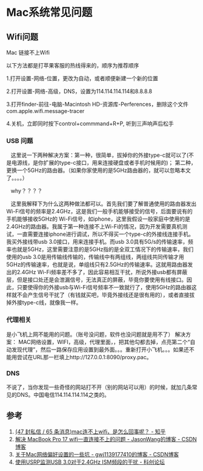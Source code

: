 # Mac系统常见问题


## Wifi问题


Mac 链接不上Wifi

    

 以下方法都是打苹果客服的热线得来的，顺序为推荐顺序

1.打开设置-网络-位置，更改为自动，或者顺便新建一个新的位置

2.打开设置-网络-高级，DNS，设置为114.114.114.114和8.8.8.8

3.打开finder-前往-电脑-Macintosh HD-资源库-Perferences，删除这个文件com.apple.wifi.message-tracer

4.关机，立即同时按下control+commmand+R+P, 听到三声响声后松手 



### USB 问题


   这里说一下两种解决方案：第一种，很简单，拔掉你的外接type-c就可以了(不是电源线，是你扩展的type-c接口，用来连接硬盘或者手机时候用的)； 第二种，更换一个5GHz的路由器。（如果你家使用的是5GHz路由器的，就可以忽略本文了。。。。）

   why？？？？

   这里我解释下为什么这两种做法都可以。首先我们要了解普通使用的路由器发出Wi-Fi信号的频率是2.4GHz，这是我们一般手机能够接受的信号，后面要说有的手机能够接收5GHz的 Wi-Fi信号，如iphone，这里我假设一般家庭中使用的是2.4GHz的路由器。我属于第一种连接不上Wi-Fi的情况，因为开发需要真机测试，一直需要连接iphone进行调试，所以不得买一个type-c的外接线连接手机。我买外接线带usb 3.0接口，用来连接手机。而usb 3.0具有5G/s的传输速率，频率也就是5GHz，这里需要注意的是5GHz指的是全双工情况下的传输速率，我们使用的usb 3.0是用传输线传输的，传输线中有两组线，两组线共同传输才用5GHz的传输速率，也就是说，单组线只有2.5GHz的传输速率。这就用路由器发出的2.4GHz Wi-Fi频率差不多了，因此容易相互干扰，所说外接usb都有屏蔽层，但是接口处还是会泄漏信号，无法真正的屏蔽，毕竟你要使用有线接口。因此，只要使得你的外接usb与Wi-Fi信号频率不一致就行了，使用5GHz的路由器这样就不会产生信号干扰了（有钱就买吧，毕竟外接线还是很有用的），或者直接拔掉外接type-c线，就像我一样。



### 代理相关

是小飞机上网不能用的问题。（账号没问题，软件也没问题就是用不了） 
解决方案： 
MAC网络设置，WIFI，高级，代理里面，，把其他勾都去掉，点亮第二个“自动发现代理”，然后一路保存应用设置到最外面。。。重新打开小飞机。。。如果还不能用尝试在URL那一栏填上http://127.0.0.1:8090/proxy.pac。

### DNS

不说了，当你发现一些奇怪的网站打不开（别的网站可以用）的时候，就加几条常见的DNS。中国电信114.114.114.114之类的。


## 参考

1. [(47 封私信 / 65 条消息)mac连不上wifi，是怎么回事呢？ - 知乎](https://www.zhihu.com/question/52372614)
2. [解决 MacBook Pro 17 wifi一直连接不上的问题 - JasonWang的博客 - CSDN博客](https://blog.csdn.net/qq_22600319/article/details/78074991?locationNum=7&fps=1)
3. [关于Mac网络偏好设置的一些坑 - gwj1139177410的博客 - CSDN博客](https://blog.csdn.net/qq_33957603/article/details/81157022)
4. [使用USRP监测USB 3.0对于2.4GHz ISM频段的干扰 - 科创论坛](https://www.kechuang.org/t/81512)
